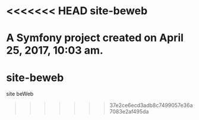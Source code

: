 <<<<<<< HEAD
site-beweb
==========

A Symfony project created on April 25, 2017, 10:03 am.
=======
# site-beweb
site beWeb
>>>>>>> 37e2ce6ecd3adb8c7499057e36a7083e2af495da
